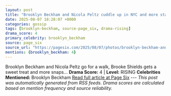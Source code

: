 ```yaml
---
layout: post
title: "Brooklyn Beckham and Nicola Peltz cuddle up in NYC and more star snaps"
date: 2025-08-07 18:28:07 +0000
categories: gossip
tags: [brooklyn-beckham, source-page_six, drama-rising]
drama_score: 4
primary_celebrity: brooklyn_beckham
source: page_six
source_url: "https://pagesix.com/2025/08/07/photos/brooklyn-beckham-and-nicola-peltz-cuddle-up-in-nyc-and-more-star-snaps/"
mentions: {brooklyn_beckham: 4}
---
```


Brooklyn Beckham and Nicola Peltz go for a walk, Brooke Shields gets a sweet treat and more snaps... **Drama Score:** 4 | **Level:** RISING **Celebrities Mentioned:** Brooklyn Beckham [Read full article at Page Six](https://pagesix.com/2025/08/07/photos/brooklyn-beckham-and-nicola-peltz-cuddle-up-in-nyc-and-more-star-snaps/) --- *This post was automatically generated from RSS feeds. Drama scores are calculated based on mention frequency and source reliability.*